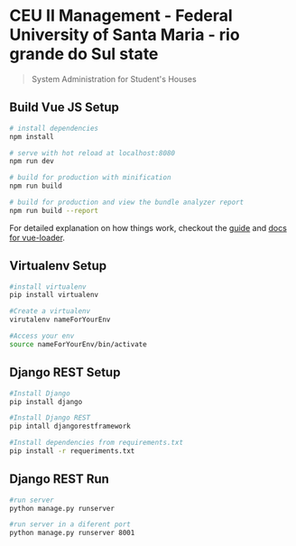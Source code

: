 # CEU II Management - Federal University of Santa Maria - rio grande do Sul state

> System Administration for Student's Houses

## Build Vue JS Setup

``` bash
# install dependencies
npm install

# serve with hot reload at localhost:8080
npm run dev

# build for production with minification
npm run build

# build for production and view the bundle analyzer report
npm run build --report
```

For detailed explanation on how things work, checkout the [guide](http://vuejs-templates.github.io/webpack/) and [docs for vue-loader](http://vuejs.github.io/vue-loader).

## Virtualenv Setup

``` bash
#install virtualenv
pip install virtualenv

#Create a virtualenv
virutalenv nameForYourEnv

#Access your env
source nameForYourEnv/bin/activate
```

## Django REST Setup
``` bash
#Install Django
pip install django

#Install Django REST
pip intall djangorestframework

#Install dependencies from requirements.txt
pip install -r requeriments.txt
```

## Django REST Run
``` bash
#run server
python manage.py runserver

#run server in a diferent port
python manage.py runserver 8001
```

